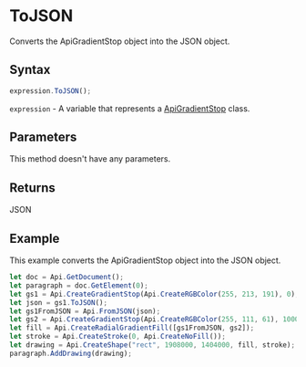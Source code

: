 # ToJSON

Converts the ApiGradientStop object into the JSON object.

## Syntax

```javascript
expression.ToJSON();
```

`expression` - A variable that represents a [ApiGradientStop](../ApiGradientStop.md) class.

## Parameters

This method doesn't have any parameters.

## Returns

JSON

## Example

This example converts the ApiGradientStop object into the JSON object.

```javascript editor-
let doc = Api.GetDocument();
let paragraph = doc.GetElement(0);
let gs1 = Api.CreateGradientStop(Api.CreateRGBColor(255, 213, 191), 0);
let json = gs1.ToJSON();
let gs1FromJSON = Api.FromJSON(json);
let gs2 = Api.CreateGradientStop(Api.CreateRGBColor(255, 111, 61), 100000);
let fill = Api.CreateRadialGradientFill([gs1FromJSON, gs2]);
let stroke = Api.CreateStroke(0, Api.CreateNoFill());
let drawing = Api.CreateShape("rect", 1908000, 1404000, fill, stroke);
paragraph.AddDrawing(drawing);
```
